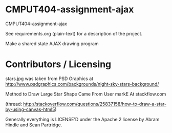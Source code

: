 CMPUT404-assignment-ajax
==============================

CMPUT404-assignment-ajax

See requirements.org (plain-text) for a description of the project.

Make a shared state AJAX drawing program

Contributors / Licensing
========================

stars.jpg was taken from PSD Graphics at http://www.psdgraphics.com/backgrounds/night-sky-stars-background/

Method to Draw Large Star Shape Came From User markE At stackflow.com 

(thread: http://stackoverflow.com/questions/25837158/how-to-draw-a-star-by-using-canvas-html5)

Generally everything is LICENSE'D under the Apache 2 license by Abram Hindle and Sean Partridge.


